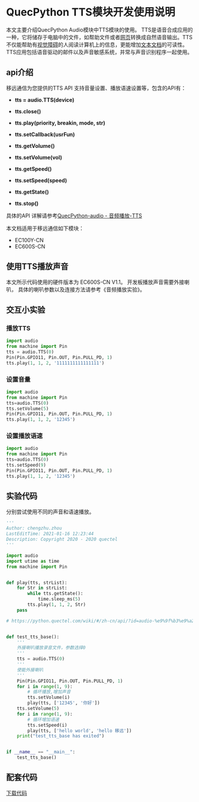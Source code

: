 # QuecPython TTS模块开发使用说明

本文主要介绍QuecPython Audio模块中TTS模块的使用。 TTS是语音合成应用的一种，它将储存于电脑中的文件，如帮助文件或者[网页](https://baike.baidu.com/item/网页/99347)转换成自然语音输出。TTS不仅能帮助有[视觉障碍](https://baike.baidu.com/item/视觉障碍/5582072)的人阅读计算机上的信息，更能增加[文本文档](https://baike.baidu.com/item/文本文档/557654)的可读性。TTS应用包括语音驱动的邮件以及声音敏感系统，并常与声音识别程序一起使用。

## api介绍

移远通信为您提供的TTS API 支持音量设置、播放语速设置等，包含的API有：

- **tts = audio.TTS(device)**

- **tts.close()**

- **tts.play(priority, breakin, mode, str)**

- **tts.setCallback(usrFun)**

- **tts.getVolume()**

- **tts.setVolume(vol)**
- **tts.getSpeed()**
- **tts.setSpeed(speed)**
- **tts.getState()**
- **tts.stop()**

具体的API 详解请参考[QuecPython-audio - 音频播放-TTS](https://python.quectel.com/wiki/api/#tts)

本文档适用于移远通信如下模块：

- EC100Y-CN
- EC600S-CN



## 使用TTS播放声音

本文所示代码使用的硬件版本为 EC600S-CN V1.1。 开发板播放声音需要外接喇叭， 具体的喇叭参数以及连接方法请参考《音频播放实验》。

 

## 交互小实验

### 播放TTS

```python
import audio
from machine import Pin
tts = audio.TTS(0)
Pin(Pin.GPIO11, Pin.OUT, Pin.PULL_PD, 1)
tts.play(1, 1, 2, '1111111111111111')
```



### 设置音量

```python
import audio
from machine import Pin
tts=audio.TTS(0)
tts.setVolume(5)
Pin(Pin.GPIO11, Pin.OUT, Pin.PULL_PD, 1)
tts.play(1, 1, 2, '12345')
```



### 设置播放语速

```python
import audio
from machine import Pin
tts=audio.TTS(0)
tts.setSpeed(9)
Pin(Pin.GPIO11, Pin.OUT, Pin.PULL_PD, 1)
tts.play(1, 1, 2, '12345')
```



## 实验代码

分别尝试使用不同的声音和语速播放。

```python
'''
Author: chengzhu.zhou
LastEditTime: 2021-01-16 12:23:44
Description: Copyright 2020 - 2020 quectel
'''

import audio
import utime as time
from machine import Pin


def play(tts, strList):
    for Str in strList:
        while tts.getState():
            time.sleep_ms(5)
        tts.play(1, 1, 2, Str)
    pass

# https://python.quectel.com/wiki/#/zh-cn/api/?id=audio-%e9%9f%b3%e9%a2%91%e6%92%ad%e6%94%be


def test_tts_base():
    '''
    外接喇叭播放录音文件，参数选择0
    '''
    tts = audio.TTS(0)
    '''
    使能外接喇叭
    '''
    Pin(Pin.GPIO11, Pin.OUT, Pin.PULL_PD, 1)
    for i in range(1, 9):
        # 循坏播放,增加声音
        tts.setVolume(i)
        play(tts, ['12345', '你好'])
    tts.setVolume(5)
    for i in range(1, 9):
        # 循环增加语速
        tts.setSpeed(i)
        play(tts, ['hello world', 'hello 移远'])
    print("test_tts_base has exited")


if __name__ == "__main__":
    test_tts_base()

```

## 配套代码

[下载代码](code/example_tts_base.py)

